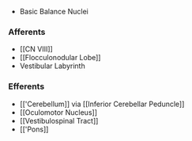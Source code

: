 - Basic Balance Nuclei
### Afferents
- [[CN VIII]]
- [[Flocculonodular Lobe]]
- Vestibular Labyrinth
### Efferents
- [['Cerebellum]] via [[Inferior Cerebellar Peduncle]]
- [[Oculomotor Nucleus]]
- [[Vestibulospinal Tract]]
- [['Pons]]